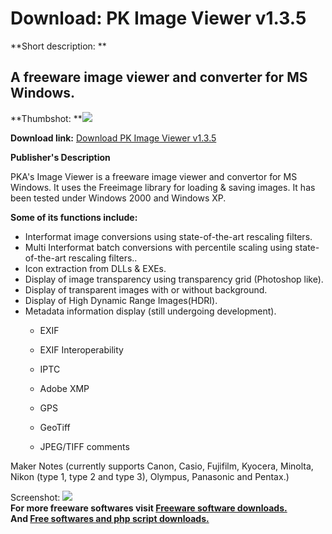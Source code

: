 # Download: PK Image Viewer v1.3.5

**Short description: **

## A freeware image viewer and converter for MS Windows.

  
**Thumbshot: **![](http://www.freewarefiles.com/screenshot/pkimageviewer_md.gif)   
  
**Download link:** [Download PK Image Viewer v1.3.5](http://freesoftwares.boysofts.com/PK-Image-Viewer-V_program_19264.html)  
  

**Publisher's Description**  
  

PKA's Image Viewer is a freeware image viewer and convertor for MS Windows. It
uses the Freeimage library for loading & saving images. It has been tested
under Windows 2000 and Windows XP.

**Some of its functions include:**

  * Interformat image conversions using state-of-the-art rescaling filters. 
  * Multi Interformat batch conversions with percentile scaling using state-of-the-art rescaling filters.. 
  * Icon extraction from DLLs & EXEs. 
  * Display of image transparency using transparency grid (Photoshop like). 
  * Display of transparent images with or without background. 
  * Display of High Dynamic Range Images(HDRI). 
  * Metadata information display (still undergoing development). 
    * EXIF  

    * EXIF Interoperability  

    * IPTC  

    * Adobe XMP  

    * GPS  

    * GeoTiff  

    * JPEG/TIFF comments  

Maker Notes (currently supports Canon, Casio, Fujifilm, Kyocera, Minolta,
Nikon (type 1, type 2 and type 3), Olympus, Panasonic and Pentax.)

  
  
Screenshot: ![](http://www.freewarefiles.com/screenshot/pkimageviewer.gif)  
**For more freeware softwares visit [Freeware software downloads.](http://freesoftwares.boysofts.com/)**   
**And [Free softwares and php script downloads.](http://www.boysofts.com/)**

